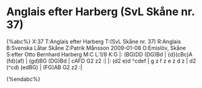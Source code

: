 # Anglais efter Harberg (SvL Skåne nr. 37)

{%abc%}
X:37
T:Anglais efter Harberg
T:(SvL Skåne nr. 37)
R:Anglais
B:Svenska Låtar Skåne
Z:Patrik Månsson 2009-01-08
O:Emislöv, Skåne
S:efter Otto Bernhard Harberg
M:C
L:1/8
K:G
|: (BG)DD (DG)Bd | {d}(cBc)A (fd)(af) | (gd)BG (DG)Bd | cAFD G2 z2 :|
|: (d2 e)d ^cdef | g z f z e z d z | d2 (^cd) (edBG) | (FG)AB G2 z2 :|



{%endabc%}

